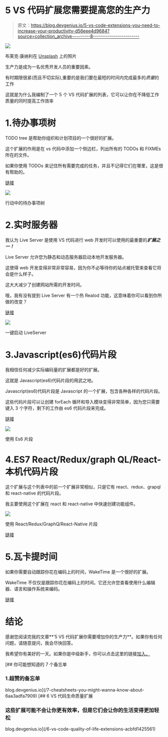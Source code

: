 # 5 VS 代码扩展您需要提高您的生产力

> 原文：<https://blog.devgenius.io/5-vs-code-extensions-you-need-to-increase-your-productivity-d56eee4d9684?source=collection_archive---------8----------------------->

![](img/3a1c084cf739760fd7bc8761bd9c33c1.png)

布莱克·康纳利在 [Unsplash](https://unsplash.com?utm_source=medium&utm_medium=referral) 上的照片

生产力是成为一名优秀开发人员的重要因素。

有时期限很紧(而且不切实际),重要的是我们要在最短的时间内完成最多的*质量*的工作

这就是为什么我编制了一个 5 个 VS 代码扩展的列表，它可以让你在不降低工作质量的同时提高工作效率

# 1.待办事项树

TODO tree 是帮助你组织和计划项目的一个很好的扩展。

这个扩展的作用是在 vs 代码中添加一个侧边栏，列出所有的 TODOs 和 FIXMEs 所在的文件。

如果你使用 TODOs 来记住所有需要完成的任务，并且不记得它们在哪里，这是很有帮助的。

[链接](https://marketplace.visualstudio.com/items?itemName=Gruntfuggly.todo-tree)

![](img/d18c6f6806d4ddfc59e9306e35a42437.png)

行动中的待办事项树

# 2.实时服务器

我认为 Live Server 是使用 VS 代码进行 web 开发时可以使用的最重要的***扩展之一！***

Live Server 允许您为静态和动态服务器启动本地开发服务器。

这使得 web 开发变得非常非常容易，因为你不必等待你的站点被托管来查看它将会是什么样子。

这大大减少了创建网站所需的开发时间。

哦，我有没有提到 Live Server 有一个热 Realod 功能，这意味着你可以看到你所做的改变？

[链接](https://marketplace.visualstudio.com/items?itemName=ritwickdey.LiveServer)

![](img/a7ca5da14bfa0be9fde2d01b6a0dd2ca.png)

一键启动 LiveServer

# 3.Javascript(es6)代码片段

我相信任何减少实际编码量的扩展都是好的扩展。

这就是 Javascript(es6)代码片段的用武之地。

Javascript(es6)代码片段是 Javascript 的一个扩展，包含各种各样的代码片段。

这些代码片段可以让创建 forEach 循环和导入模块变得非常简单，因为您只需要键入 3 个字符，剩下的工作由 es6 代码片段来完成。

[链接](https://marketplace.visualstudio.com/items?itemName=xabikos.JavaScriptSnippets)

![](img/eae68e25ca0062ae93394e793da74b9d.png)

使用 Es6 片段

# 4.ES7 React/Redux/graph QL/React-本机代码片段

这个扩展与这个列表中的前一个扩展非常相似，只是它有 react、redux、grapql 和 react-native 的代码片段。

我主要使用这个扩展在 react 和 react-native 中快速创建功能组件。

![](img/8d7649fde1b65b001807eb2ba2938d52.png)

使用 React/Redux/GraphQ/React-Native 片段

[链接](https://marketplace.visualstudio.com/items?itemName=dsznajder.es7-react-js-snippets)

# 5.瓦卡提时间

如果你需要自动跟踪你花在编码上的时间，WakeTime 是一个很好的扩展。

WakeTime 不仅仅是跟踪你花在编码上的时间。它还允许您查看使用什么编辑器、语言和操作系统来编码。

[链接](https://wakatime.com/vs-code)

# 结论

感谢您阅读完我的文章**‘5 VS 代码扩展你需要增加你的生产力**。如果你有任何问题，请随意提问，我会尽快回答。

我希望你有美好的一天。如果你是中级新手，你可以点击这里的链接[加入。](https://bookeraziz.medium.com/membership)

[](/7-cheatsheets-you-might-wanna-know-about-6aa3adfa7909) [## 你可能想知道的 7 个备忘单

### 1.超赞的备忘单

blog.devgenius.io](/7-cheatsheets-you-might-wanna-know-about-6aa3adfa7909) [](/6-vs-code-quality-of-life-extensions-acbfd1425561) [## 6 VS 代码生命质量扩展

### 这些扩展可能不会让你更有效率，但是它们会让你的生活变得更加轻松

blog.devgenius.io](/6-vs-code-quality-of-life-extensions-acbfd1425561)